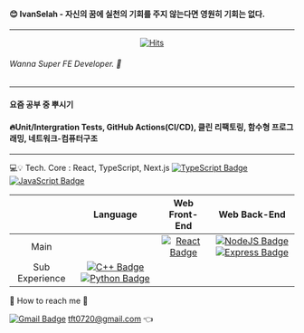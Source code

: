 #### 😊 IvanSelah - 자신의 꿈에 실천의 기회를 주지 않는다면 영원히 기회는 없다.
---
<div align=center>

[![Hits](https://hits.seeyoufarm.com/api/count/incr/badge.svg?url=https%3A%2F%2Fgithub.com%2Fhahmsongmin&count_bg=%2379C83D&title_bg=%23555555&icon=&icon_color=%23E7E7E7&title=Hello%E2%AD%90&edge_flat=false)](https://hits.seeyoufarm.com)

</div>

###### Wanna Super FE Developer. 🔨
---
#### 요즘 공부 중 뿌시기
#### 🔥Unit/Intergration Tests, GitHub Actions(CI/CD), 클린 리팩토링, 함수형 프로그래밍, 네트워크-컴퓨터구조
---

💻💡 Tech. 
Core : React, TypeScript, Next.js
[![TypeScript Badge](https://img.shields.io/badge/TypeScript-3178C6?style=flat-square&logo=TypeScript&logoColor=000000) ![JavaScript Badge](https://img.shields.io/badge/JavaScript-F7DF1E?style=flat-square&logo=JavaScript&logoColor=41454A)]()

| | Language | Web Front-End | Web Back-End |
| :------------: | :------------------------------------------------------------------------------------------------------------------------------------------------------------------------------------------------------------------: | :---------------------------------------------------------------------------------------------------------: | :----------------------------------------------------------------------------------------------------------------------------------------------------------------------------------------------------------------------------------------------------------------------------------------------------------------------------------------------------------------------------------------------------------------------------------------------------------------------------------------------------------------------------------------------------------------------------------: |
| Main |  | [![React Badge](https://img.shields.io/badge/React-61DAFB?style=flat-square&logo=React&logoColor=000000)]() | [![NodeJS Badge](https://img.shields.io/badge/NodeJS-47A248?style=flat-square&logo=Node.js&logoColor=E8E8E8)]() [![Express Badge](https://img.shields.io/badge/ExpressJS-000000?style=flat-square&logo=Express&logoColor=E8E8E8)]()|
| Sub Experience | [![C++ Badge](https://img.shields.io/badge/C,C++-03363D?style=flat-square&logo=C&logoColor=000000)]() [![Python Badge](https://img.shields.io/badge/Python-03363D?style=flat-square&logo=Python&logoColor=E8E8E8)]()

📧 How to reach me 🙌

[![Gmail Badge](https://img.shields.io/badge/Gmail-d14836?style=flat-square&logo=Gmail&logoColor=white&link=mailto:tft0720@gmail.com)](mailto:tft0720@gmail.com)
tft0720@gmail.com 👈
